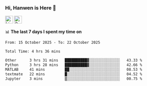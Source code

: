 ### Hi, Hanwen is Here 👋
<p>
	<a href="https://www.linkedin.com/in/liu-hanwen/"><img src="https://img.shields.io/badge/@hanwen-0A66C2?style=flat&logo=LinkedIn&logoColor=white" alt="Linkedin"  height="25px"/></a> 
	<a href="https://scholar.google.com/citations?user=HDF0su0AAAAJ"><img src="https://img.shields.io/badge/scholar-4385FE.svg?&style=plastic&logo=google-scholar&logoColor=white" alt="Google Scholar" height="25px"> </a>
</p>

📊 **The last 7 days I spent my time on** 
<!--START_SECTION:waka-->

```txt
From: 15 October 2025 - To: 22 October 2025

Total Time: 4 hrs 36 mins

Other      3 hrs 31 mins   ██████████▓░░░░░░░░░░░░░░   43.33 %
Python     3 hrs 28 mins   ██████████▓░░░░░░░░░░░░░░   42.66 %
MATLAB     41 mins         ██░░░░░░░░░░░░░░░░░░░░░░░   08.53 %
textmate   22 mins         █░░░░░░░░░░░░░░░░░░░░░░░░   04.52 %
Jupyter    3 mins          ▒░░░░░░░░░░░░░░░░░░░░░░░░   00.75 %
```

<!--END_SECTION:waka-->


<!--
**david990917/david990917** is a ✨ _special_ ✨ repository because its `README.md` (this file) appears on your GitHub profile.

Here are some ideas to get you started:

- 🔭 I’m currently working on ...
- 🌱 I’m currently learning ...
- 👯 I’m looking to collaborate on ...
- 🤔 I’m looking for help with ...
- 💬 Ask me about ...
- 📫 How to reach me: ...
- 😄 Pronouns: ...
- ⚡ Fun fact: ...
-->
